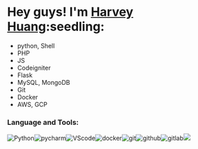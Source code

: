 <h1>Hey guys! I'm <a href="https://github.com/huang63261">Harvey Huang</a>:seedling:</h1>



* python, Shell
* PHP
* JS
* Codeigniter
* Flask
* MySQL, MongoDB
* Git
* Docker
* AWS, GCP



<h3>Language and Tools:</h3>
<p><img alt="Python" src="https://img.icons8.com/color/48/000000/python--v1.png"/><img alt="pycharm" src="https://img.icons8.com/color/48/000000/pycharm.png"/><img alt="VScode" src="https://img.icons8.com/color/48/000000/visual-studio-code-2019.png"/><img alt="docker" src="https://img.icons8.com/color/48/000000/docker.png"/><img alt="git" src="https://img.icons8.com/color/48/000000/git.png"/><img alt="github" src="https://img.icons8.com/fluency/48/000000/github.png"/><img alt="gitlab" src="https://img.icons8.com/color/344/gitlab.png"><img src="https://img.icons8.com/cute-clipart/344/codeigniter.png"></p>
